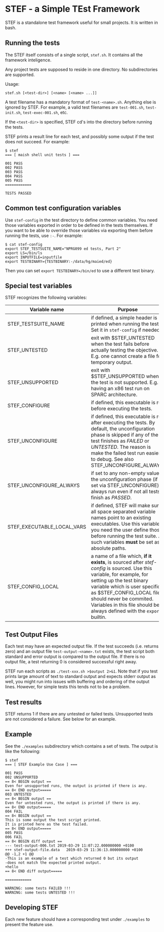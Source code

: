 # STEF - a Simple TEst Framework

STEF is a standalone test framework useful for small projects.  It is written in
bash.

## Running the tests

The STEF itself consists of a single script, `stef.sh`.  It contains all the
framework inteligence.

Any project tests are supposed to reside in one directory.  No subdirectories
are supported.

Usage:

```
stef.sh [<test-dir>] [<name> [<name> ...]]
```

A test filename has a mandatory format of `test-<name>.sh`.  Anything else is
ignored by STEF.  For example, a valid test filenames are `test-001.sh`,
`test-init.sh`, `test-exec-001.sh`, etc.

If the `<test-dir>` is specified, STEF cd's into the directory before running
the tests.

STEF prints a result line for each test, and possibly some output if the test
does not succeed.  For example:

```
$ stef
=== [ maish shell unit tests ] ===

001	PASS
002	PASS
003	PASS
004	PASS
005	PASS
============

TESTS PASSED
```

## Common test configuration variables

Use `stef-config` in the test directory to define common variables.  You need
those variables exported in order to be defined in the tests themselves.  If you
want to be able to override those variables via exporting them before running
the tests, use `:-`.  For example:

```
$ cat stef-config
export STEF_TESTSUITE_NAME="NPRG099 ed tests, Part 2"
export LS=/bin/ls
export INPUTFILE=inputfile
export TESTBINARY={TESTBINARY:-/data/hg/maied/ed}
```

Then you can set `export TESTBINARY=/bin/ed` to use a different test binary.

## Special test variables

STEF recognizes the following variables:

Variable name | Purpose
------------ | -------------
STEF\_TESTSUITE\_NAME | if defined, a simple header is printed when running the tests.  Set it in `stef-config` if needed.
STEF\_UNTESTED | exit with $STEF\_UNTESTED when the test fails before actually testing the objective.  E.g. one cannot create a file for temporary output.
STEF\_UNSUPPORTED | exit with $STEF\_UNSUPPORTED when the test is not supported.  E.g. having an x86 test run on SPARC architecture.
STEF\_CONFIGURE | if defined, this executable is run before executing the tests.
STEF\_UNCONFIGURE | if defined, this executable is run after executing the tests.  By default, the unconfiguration phase is skipped if any of the test finishes as *FAILED* or *UNTESTED*.  The reason is make the failed test run easier to debug.  See also STEF\_UNCONFIGURE\_ALWAYS.
STEF\_UNCONFIGURE\_ALWAYS | if set to any non-empty value, the unconfiguration phase (if set via STEF\_UNCONFIGURE) is always run even if not all tests finish as *PASSED*.
STEF\_EXECUTABLE\_LOCAL\_VARS | if defined, STEF will make sure all space separated variable names point to an existing executables.  Use this variable if you need the user define those before running the test suite.  All such variables **must** be set as absolute paths.
STEF\_CONFIG\_LOCAL | a name of a file which, **if it exists**, is sourced after *stef-config* is sourced.  Use this variable, for example, for setting up the test binary variable which is user specific, as $STEF\_CONFIG\_LOCAL file should never be commited.  Variables in this file should be always defined with the `export` builtin.

## Test Output Files

Each test may have an expected output file.  If the test succeeds (i.e. returns
zero) and an output file `test-output-<name>.txt` exists, the test script both
standard and error output is compared to the output file.  If there is no output
file, a test returning 0 is considered successful right away.

STEF run each scripts as `./test-xxx.sh >$output 2>&1`.  Note that if you test
prints large amount of text to standard output and expects stderr output as
well, you might run into issues with buffering and ordering of the output lines.
However, for simple tests this tends not to be a problem.

## Test results

STEF returns 1 if there are any untested or failed tests.  Unsupported tests are
not considered a failure.  See below for an example.

## Example

See the `./examples` subdirectory which contains a set of tests.  The output is
like the following:

```
$ stef
=== [ STEF Example Use Case ] ===

001	PASS
002	UNSUPPORTED
== 8< BEGIN output ==
Even for unsupported runs, the output is printed if there is any.
== 8< END output=====
003	UNTESTED
== 8< BEGIN output ==
Even for untested runs, the output is printed if there is any.
== 8< END output=====
004	FAIL
== 8< BEGIN output ==
This is some output the test script printed.
It is printed here as the test failed.
== 8< END output=====
005	PASS
006	FAIL
== 8< BEGIN diff output ==
--- test-output-006.txt	2019-03-29 11:07:22.000000000 +0100
+++ stef-output-file.data	2019-03-29 11:36:13.000000000 +0100
@@ -1,2 +1 @@
-This is an example of a test which returned 0 but its output
-does not match the expected printed output.
+hello
== 8< END diff output=====

============

WARNING: some tests FAILED !!!
WARNING: some tests UNTESTED !!!
```

## Developing STEF

Each new feature should have a corresponding test under `./examples` to present
the feature use.

